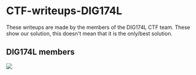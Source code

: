 # CTF-writeups-DIG174L
These writeups are made by the members of the DIG174L CTF team. These show our solution, this doesn't mean that it is the only/best solution.

## DIG174L members

<a href="https://github.com/Phil-ip-M/CTF-writeups-DIG174L/contributors">
  <img src="https://contributors-img.web.app/image?repo=Phil-ip-M/CTF-writeups-DIG174L" />
</a>
